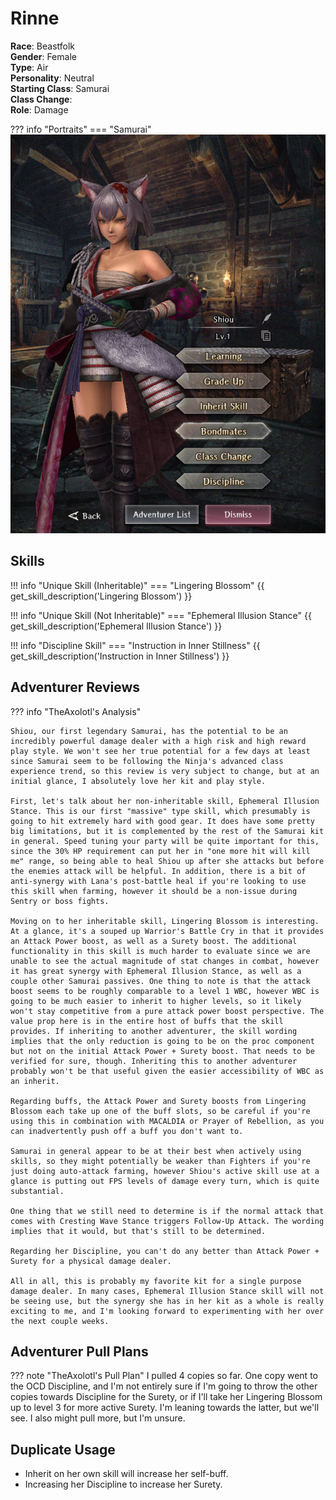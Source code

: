 # Rinne

**Race**: Beastfolk  
**Gender**: Female  
**Type**: Air  
**Personality**: Neutral  
**Starting Class**: Samurai  
**Class Change**:  
**Role**: Damage

??? info "Portraits"
    === "Samurai"
        ![](../img/shiou-samurai.png)

## Skills

!!! info "Unique Skill (Inheritable)"
    === "Lingering Blossom"
        {{ get_skill_description('Lingering Blossom') }}

!!! info "Unique Skill (Not Inheritable)"
    === "Ephemeral Illusion Stance"
        {{ get_skill_description('Ephemeral Illusion Stance') }}

!!! info "Discipline Skill"
    === "Instruction in Inner Stillness"
        {{ get_skill_description('Instruction in Inner Stillness') }}

## Adventurer Reviews

??? info "TheAxolotl's Analysis"

    Shiou, our first legendary Samurai, has the potential to be an incredibly powerful damage dealer with a high risk and high reward play style. We won't see her true potential for a few days at least since Samurai seem to be following the Ninja's advanced class experience trend, so this review is very subject to change, but at an initial glance, I absolutely love her kit and play style.

    First, let's talk about her non-inheritable skill, Ephemeral Illusion Stance. This is our first "massive" type skill, which presumably is going to hit extremely hard with good gear. It does have some pretty big limitations, but it is complemented by the rest of the Samurai kit in general. Speed tuning your party will be quite important for this, since the 30% HP requirement can put her in "one more hit will kill me" range, so being able to heal Shiou up after she attacks but before the enemies attack will be helpful. In addition, there is a bit of anti-synergy with Lana's post-battle heal if you're looking to use this skill when farming, however it should be a non-issue during Sentry or boss fights.
    
    Moving on to her inheritable skill, Lingering Blossom is interesting. At a glance, it's a souped up Warrior's Battle Cry in that it provides an Attack Power boost, as well as a Surety boost. The additional functionality in this skill is much harder to evaluate since we are unable to see the actual magnitude of stat changes in combat, however it has great synergy with Ephemeral Illusion Stance, as well as a couple other Samurai passives. One thing to note is that the attack boost seems to be roughly comparable to a level 1 WBC, however WBC is going to be much easier to inherit to higher levels, so it likely won't stay competitive from a pure attack power boost perspective. The value prop here is in the entire host of buffs that the skill provides. If inheriting to another adventurer, the skill wording implies that the only reduction is going to be on the proc component but not on the initial Attack Power + Surety boost. That needs to be verified for sure, though. Inheriting this to another adventurer probably won't be that useful given the easier accessibility of WBC as an inherit.

    Regarding buffs, the Attack Power and Surety boosts from Lingering Blossom each take up one of the buff slots, so be careful if you're using this in combination with MACALDIA or Prayer of Rebellion, as you can inadvertently push off a buff you don't want to.

    Samurai in general appear to be at their best when actively using skills, so they might potentially be weaker than Fighters if you're just doing auto-attack farming, however Shiou's active skill use at a glance is putting out FPS levels of damage every turn, which is quite substantial.

    One thing that we still need to determine is if the normal attack that comes with Cresting Wave Stance triggers Follow-Up Attack. The wording implies that it would, but that's still to be determined.

    Regarding her Discipline, you can't do any better than Attack Power + Surety for a physical damage dealer.

    All in all, this is probably my favorite kit for a single purpose damage dealer. In many cases, Ephemeral Illusion Stance skill will not be seeing use, but the synergy she has in her kit as a whole is really exciting to me, and I'm looking forward to experimenting with her over the next couple weeks.

## Adventurer Pull Plans

??? note "TheAxolotl's Pull Plan"
    I pulled 4 copies so far. One copy went to the OCD Discipline, and I'm not entirely sure if I'm going to throw the other copies towards Discipline for the Surety, or if I'll take her Lingering Blossom up to level 3 for more active Surety. I'm leaning towards the latter, but we'll see. I also might pull more, but I'm unsure.

## Duplicate Usage

* Inherit on her own skill will increase her self-buff.
* Increasing her Discipline to increase her Surety.